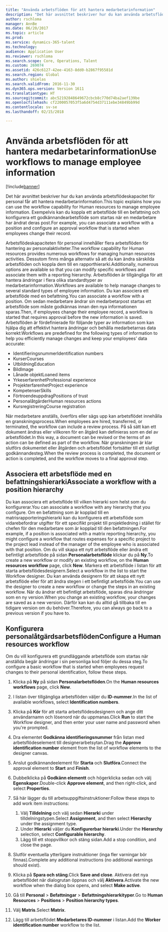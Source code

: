 ```yaml
---
title: "Använda arbetsflöden för att hantera medarbetarinformation"
description: "Det här avsnittet beskriver hur du kan använda arbetsflödeskapacitet för personal får att hantera medarbetarinformation. Exempelvis kan du koppla ett arbetsflöde till en befattning och konfigurera ett godkännandearbetsflöde som startas när en medarbetare har ändrat deras post."
author: rschloma
manager: AnnBe
ms.date: 06/20/2017
ms.topic: article
ms.prod: 
ms.service: dynamics-365-talent
ms.technology: 
audience: Application User
ms.reviewer: rschloma
ms.search.scope: Core, Operations, Talent
ms.custom: 269074
ms.assetid: 426c6127-42ee-4163-8dd0-b2867f95581d
ms.search.region: Global
ms.author: shielas
ms.search.validFrom: 2016-11-30
ms.dyn365.ops.version: Version 1611
ms.translationtype: HT
ms.sourcegitcommit: abc52192848649672cbcb8c770d74ba2aef139be
ms.openlocfilehash: cf2200057053f5a6d4754d37111ebe34849bb99d
ms.contentlocale: sv-se
ms.lasthandoff: 02/15/2018

---
```


# <a name="use-workflows-to-manage-employee-information"></a><span data-ttu-id="b02fa-104">Använda arbetsflöden för att hantera medarbetarinformation</span><span class="sxs-lookup"><span data-stu-id="b02fa-104">Use workflows to manage employee information</span></span>

[!include[banner](includes/banner.md)]


<span data-ttu-id="b02fa-105">Det här avsnittet beskriver hur du kan använda arbetsflödeskapacitet för personal får att hantera medarbetarinformation.</span><span class="sxs-lookup"><span data-stu-id="b02fa-105">This topic explains how you can use the workflow capability for Human resources to manage employee information.</span></span> <span data-ttu-id="b02fa-106">Exempelvis kan du koppla ett arbetsflöde till en befattning och konfigurera ett godkännandearbetsflöde som startas när en medarbetare har ändrat deras post.</span><span class="sxs-lookup"><span data-stu-id="b02fa-106">For example, you can associate a workflow with a position and configure an approval workflow that is started when employees change their record.</span></span>

<span data-ttu-id="b02fa-107">Arbetsflödeskapaciteten för personal innehåller flera arbetsflöden för hantering av personalaktiviteter.</span><span class="sxs-lookup"><span data-stu-id="b02fa-107">The workflow capability for Human resources provides numerous workflows for managing human resources activities.</span></span> <span data-ttu-id="b02fa-108">Dessutom finns många alternativ så att du kan ändra särskilda arbetsflöden och koppla dem till en rapporthierarki.</span><span class="sxs-lookup"><span data-stu-id="b02fa-108">Additionally, numerous options are available so that you can modify specific workflows and associate them with a reporting hierarchy.</span></span> <span data-ttu-id="b02fa-109">Arbetsflöden är tillgängliga för att hantera ändringar i flera olika standardtyper av medarbetarinformation.</span><span class="sxs-lookup"><span data-stu-id="b02fa-109">Workflows are available to help manage changes to several standard types of employee information.</span></span> <span data-ttu-id="b02fa-110">Du kan associera ett arbetsflöde med en befattning.</span><span class="sxs-lookup"><span data-stu-id="b02fa-110">You can associate a workflow with a position.</span></span> <span data-ttu-id="b02fa-111">Om sedan medarbetare ändrar sin medarbetarpost startas ett arbetsflöde som måste godkännas innan den nya informationen sparas.</span><span class="sxs-lookup"><span data-stu-id="b02fa-111">Then, if employees change their employee record, a workflow is started that requires approval before the new information is saved.</span></span> <span data-ttu-id="b02fa-112">Arbetsflöden är fördefinierade för följande typer av information som kan hjälpa dig att effektivt hantera ändringar och behålla medarbetarnas data korrekt:</span><span class="sxs-lookup"><span data-stu-id="b02fa-112">Workflows are predefined for the following types of information to help you efficiently manage changes and keep your employees’ data accurate:</span></span>

-   <span data-ttu-id="b02fa-113">Identifieringsnummer</span><span class="sxs-lookup"><span data-stu-id="b02fa-113">Identification numbers</span></span>
-   <span data-ttu-id="b02fa-114">Kurser</span><span class="sxs-lookup"><span data-stu-id="b02fa-114">Courses</span></span>
-   <span data-ttu-id="b02fa-115">Utbildning</span><span class="sxs-lookup"><span data-stu-id="b02fa-115">Education</span></span>
-   <span data-ttu-id="b02fa-116">Bild</span><span class="sxs-lookup"><span data-stu-id="b02fa-116">Image</span></span>
-   <span data-ttu-id="b02fa-117">Lånade objekt</span><span class="sxs-lookup"><span data-stu-id="b02fa-117">Loaned items</span></span>
-   <span data-ttu-id="b02fa-118">Yrkeserfarenhet</span><span class="sxs-lookup"><span data-stu-id="b02fa-118">Professional experience</span></span>
-   <span data-ttu-id="b02fa-119">Projekterfarenhet</span><span class="sxs-lookup"><span data-stu-id="b02fa-119">Project experience</span></span>
-   <span data-ttu-id="b02fa-120">Kompetenser</span><span class="sxs-lookup"><span data-stu-id="b02fa-120">Skills</span></span>
-   <span data-ttu-id="b02fa-121">Förtroendeuppdrag</span><span class="sxs-lookup"><span data-stu-id="b02fa-121">Positions of trust</span></span>
-   <span data-ttu-id="b02fa-122">Personalåtgärder</span><span class="sxs-lookup"><span data-stu-id="b02fa-122">Human resources actions</span></span>
-   <span data-ttu-id="b02fa-123">Kursregistrering</span><span class="sxs-lookup"><span data-stu-id="b02fa-123">Course registration</span></span>

<span data-ttu-id="b02fa-124">När medarbetare anställs, överförs eller sägs upp kan arbetsflödet innehålla en granskningsprocess.</span><span class="sxs-lookup"><span data-stu-id="b02fa-124">When employees are hired, transferred, or terminated, the workflow can include a review process.</span></span> <span data-ttu-id="b02fa-125">På så sätt kan ett dokument ändras eller villkoren för en åtgärd kan definieras som en del av arbetsflödet.</span><span class="sxs-lookup"><span data-stu-id="b02fa-125">In this way, a document can be revised or the terms of an action can be defined as part of the workflow.</span></span> <span data-ttu-id="b02fa-126">När granskningen är klar slutförs dokumentet eller åtgärden och arbetsflödet fortsätter till ett slutligt godkännandesteg.</span><span class="sxs-lookup"><span data-stu-id="b02fa-126">When the review process is completed, the document or action is completed, and the workflow moves to a final approval step.</span></span>

## <a name="associate-a-workflow-with-a-position-hierarchy"></a><span data-ttu-id="b02fa-127">Associera ett arbetsflöde med en befattningshierarki</span><span class="sxs-lookup"><span data-stu-id="b02fa-127">Associate a workflow with a position hierarchy</span></span>
<span data-ttu-id="b02fa-128">Du kan associera ett arbetsflöde till vilken hierarki som helst som du konfigurerar.</span><span class="sxs-lookup"><span data-stu-id="b02fa-128">You can associate a workflow with any hierarchy that you configure.</span></span> <span data-ttu-id="b02fa-129">Om en befattning som är kopplad till en matrisrapporteringshierarki kan du konfigurera ett arbetsflöde som vidarebefordrar utgifter för ett specifikt projekt till projektledning i stället för chefen för den medarbetare som är kopplad till den befattningen.</span><span class="sxs-lookup"><span data-stu-id="b02fa-129">For example, if a position is associated with a matrix reporting hierarchy, you might configure a workflow that routes expenses for a specific project to the project lead instead of the manager of the employee who is associated with that position.</span></span> <span data-ttu-id="b02fa-130">Om du vill skapa ett nytt arbetsflöde eller ändra ett befintligt arbetsflöde på sidan **Personalarbetsflöde** klickar du på **Ny**.</span><span class="sxs-lookup"><span data-stu-id="b02fa-130">To create a new workflow or modify an existing workflow, on the **Human resources workflow** page, click **New**.</span></span> <span data-ttu-id="b02fa-131">Markera ett arbetsflöde i listan för att starta arbetsflödesdesignern.</span><span class="sxs-lookup"><span data-stu-id="b02fa-131">Select a workflow in the list to start the Workflow designer.</span></span> <span data-ttu-id="b02fa-132">Du kan använda designern för att skapa ett nytt arbetsflöde eller för att ändra stegen i ett befintligt arbetsflöde.</span><span class="sxs-lookup"><span data-stu-id="b02fa-132">You can use the designer to create a new workflow or change the steps in an existing workflow.</span></span> <span data-ttu-id="b02fa-133">När du ändrar ett befintligt arbetsflöde, sparas dina ändringar som en ny version.</span><span class="sxs-lookup"><span data-stu-id="b02fa-133">When you change an existing workflow, your changes are saved as a new version.</span></span> <span data-ttu-id="b02fa-134">Därför kan kan du alltid gå tillbaka till en tidigare version om du behöver.</span><span class="sxs-lookup"><span data-stu-id="b02fa-134">Therefore, you can always go back to a previous version if you have to.</span></span>

## <a name="configure-a-human-resources-workflow"></a><span data-ttu-id="b02fa-135">Konfigurera personalåtgärdsarbetsflöden</span><span class="sxs-lookup"><span data-stu-id="b02fa-135">Configure a Human resources workflow</span></span>
<span data-ttu-id="b02fa-136">Om du vill konfigurera ett grundläggande arbetsflöde som startas när anställda begär ändringar i sin personliga kod följer du dessa steg.</span><span class="sxs-lookup"><span data-stu-id="b02fa-136">To configure a basic workflow that is started when employees request changes to their personal identification, follow these steps.</span></span>

1.  <span data-ttu-id="b02fa-137">Klicka på **Ny** på sidan **Personalarbetsflöden**.</span><span class="sxs-lookup"><span data-stu-id="b02fa-137">On the **Human resources workflows** page, click **New**.</span></span>
2.  <span data-ttu-id="b02fa-138">I listan över tillgängliga arbetsflöden väljer du **ID-nummer**.</span><span class="sxs-lookup"><span data-stu-id="b02fa-138">In the list of available workflows, select **Identification numbers**.</span></span>
3.  <span data-ttu-id="b02fa-139">Klicka på **Kör** för att starta arbetsflödesdesignern och ange ditt användarnamn och lösenord när du uppmanas.</span><span class="sxs-lookup"><span data-stu-id="b02fa-139">Click **Run** to start the Workflow designer, and then enter your user name and password when you're prompted.</span></span>
4.  <span data-ttu-id="b02fa-140">Dra elementet **Godkänna identifieringsnummer** från listan med arbetsflödeselement till designerarbetsytan.</span><span class="sxs-lookup"><span data-stu-id="b02fa-140">Drag the **Approve identification number** element from the list of workflow elements to the designer canvas.</span></span>
5.  <span data-ttu-id="b02fa-141">Anslut godkännandeelement för **Starta** och **Slutföra**.</span><span class="sxs-lookup"><span data-stu-id="b02fa-141">Connect the approval element to **Start** and **Finish**.</span></span>
6.  <span data-ttu-id="b02fa-142">Dubbelklicka på **Godkänn elementt** och högerklicka sedan och välj **Egenskaper**.</span><span class="sxs-lookup"><span data-stu-id="b02fa-142">Double-click **Approve element**, and then right-click, and select **Properties**.</span></span>
7.  <span data-ttu-id="b02fa-143">Så här lägger du till arbetsuppgiftsinstruktioner:</span><span class="sxs-lookup"><span data-stu-id="b02fa-143">Follow these steps to add work item instructions:</span></span>
    1.  <span data-ttu-id="b02fa-144">Välj **Tilldelning** och välj sedan **Hierarki** under tilldelningstypen.</span><span class="sxs-lookup"><span data-stu-id="b02fa-144">Select **Assignment**, and then select **Hierarchy** under the assignment type.</span></span>
    2.  <span data-ttu-id="b02fa-145">Under **Hierarki** väljer du **Konfigurerbar hierarki**.</span><span class="sxs-lookup"><span data-stu-id="b02fa-145">Under the **Hierarchy** selection, select **Configurable hierarchy**.</span></span>
    3.  <span data-ttu-id="b02fa-146">Lägg till ett stoppvillkor och stäng sidan.</span><span class="sxs-lookup"><span data-stu-id="b02fa-146">Add a stop condition, and close the page.</span></span>

8.  <span data-ttu-id="b02fa-147">Slutför eventuella ytterligare instruktioner (inga fler varningar bör finnas).</span><span class="sxs-lookup"><span data-stu-id="b02fa-147">Complete any additional instructions (no additional warnings should exist).</span></span>
9.  <span data-ttu-id="b02fa-148">Klicka på **Spara och stäng**.</span><span class="sxs-lookup"><span data-stu-id="b02fa-148">Click **Save and close**.</span></span> <span data-ttu-id="b02fa-149">Aktivera det nya arbetsflödet när dialogrutan öppnas och välj **Aktivera**.</span><span class="sxs-lookup"><span data-stu-id="b02fa-149">Activate the new workflow when the dialog box opens, and select **Make active**.</span></span>
10. <span data-ttu-id="b02fa-150">Gå till **Personal** &gt; **Befattningar** &gt; **Befattningshierarkityper**.</span><span class="sxs-lookup"><span data-stu-id="b02fa-150">Go to **Human Resources** &gt; **Positions** &gt; **Position hierarchy types**.</span></span>
11. <span data-ttu-id="b02fa-151">Välj **Matris**.</span><span class="sxs-lookup"><span data-stu-id="b02fa-151">Select **Matrix**.</span></span>
12. <span data-ttu-id="b02fa-152">Lägg till arbetsflödet **Medarbetares ID-nummer** i listan.</span><span class="sxs-lookup"><span data-stu-id="b02fa-152">Add the **Worker identification number** workflow to the list.</span></span>





